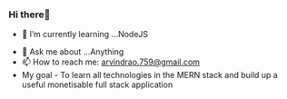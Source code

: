 ### Hi there👋


- 🌱 I’m currently learning ...NodeJS
<!-- - 👯 I’m looking to collaborate on ... -->
- 💬 Ask me about ...Anything
- 📫 How to reach me: arvindrao.759@gmail.com
- My goal - To learn all technologies in the MERN stack and build up a useful monetisable full stack application
<!-- - 😄 Pronouns: ... -->
<!-- - ⚡ Fun fact: ... -->
